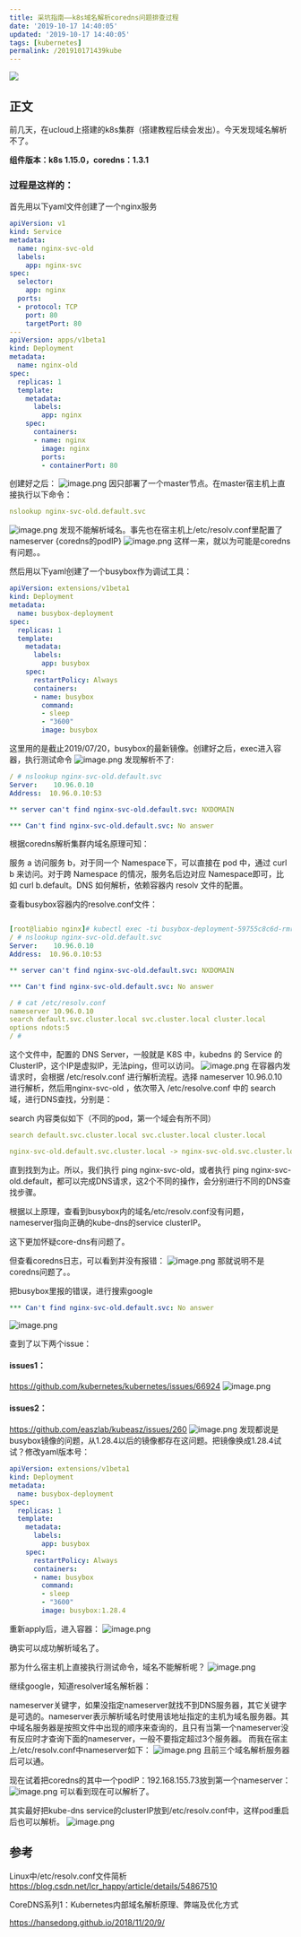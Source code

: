```yaml
---
title: 采坑指南——k8s域名解析coredns问题排查过程
date: '2019-10-17 14:40:05'
updated: '2019-10-17 14:40:05'
tags: [kubernetes]
permalink: /201910171439kube
---
```

![](https://img.hacpai.com/bing/20180826.jpg?imageView2/1/w/960/h/540/interlace/1/q/100)


## 正文
前几天，在ucloud上搭建的k8s集群（搭建教程后续会发出）。今天发现域名解析不了。

**组件版本：k8s 1.15.0，coredns：1.3.1**

### 过程是这样的：

首先用以下yaml文件创建了一个nginx服务
```yaml
apiVersion: v1
kind: Service
metadata:
  name: nginx-svc-old
  labels:
    app: nginx-svc
spec:
  selector:
    app: nginx
  ports:
  - protocol: TCP
    port: 80
    targetPort: 80
---
apiVersion: apps/v1beta1
kind: Deployment
metadata:
  name: nginx-old
spec:
  replicas: 1
  template:
    metadata:
      labels:
        app: nginx
    spec:
      containers:
      - name: nginx
        image: nginx
        ports:
        - containerPort: 80
```
创建好之后：
![image.png](https://imgconvert.csdnimg.cn/aHR0cHM6Ly91cGxvYWQtaW1hZ2VzLmppYW5zaHUuaW8vdXBsb2FkX2ltYWdlcy85MTM0NzYzLTRjYTk3NjgyODBhMTBhMDEucG5n)
因只部署了一个master节点。在master宿主机上直接执行以下命令：
```yaml
nslookup nginx-svc-old.default.svc
```
![image.png](https://imgconvert.csdnimg.cn/aHR0cHM6Ly91cGxvYWQtaW1hZ2VzLmppYW5zaHUuaW8vdXBsb2FkX2ltYWdlcy85MTM0NzYzLWQ0YmNmMWU3NGNlMmEwZjcucG5n)
发现不能解析域名。事先也在宿主机上/etc/resolv.conf里配置了nameserver {coredns的podIP}
![image.png](https://imgconvert.csdnimg.cn/aHR0cHM6Ly91cGxvYWQtaW1hZ2VzLmppYW5zaHUuaW8vdXBsb2FkX2ltYWdlcy85MTM0NzYzLWRhMTVjYmRjNmZhYTU1ZjEucG5n)
这样一来，就以为可能是coredns有问题。。



然后用以下yaml创建了一个busybox作为调试工具：
```yaml
apiVersion: extensions/v1beta1
kind: Deployment
metadata:
  name: busybox-deployment
spec:
  replicas: 1
  template:
    metadata:
      labels:
        app: busybox
    spec:
      restartPolicy: Always
      containers:
      - name: busybox
        command:
        - sleep
        - "3600"
        image: busybox
```
这里用的是截止2019/07/20，busybox的最新镜像。创建好之后，exec进入容器，执行测试命令
![image.png](https://imgconvert.csdnimg.cn/aHR0cHM6Ly91cGxvYWQtaW1hZ2VzLmppYW5zaHUuaW8vdXBsb2FkX2ltYWdlcy85MTM0NzYzLTRmMTE2MDk5ZGI2NWViYmQucG5n)
发现解析不了:
```yaml
/ # nslookup nginx-svc-old.default.svc
Server:    10.96.0.10
Address:  10.96.0.10:53

** server can't find nginx-svc-old.default.svc: NXDOMAIN

*** Can't find nginx-svc-old.default.svc: No answer
```
根据coredns解析集群内域名原理可知：



服务 a 访问服务 b，对于同一个 Namespace下，可以直接在 pod 中，通过 curl b 来访问。对于跨 Namespace 的情况，服务名后边对应 Namespace即可，比如 curl b.default。DNS 如何解析，依赖容器内 resolv 文件的配置。



查看busybox容器内的resolve.conf文件：
```yaml

[root@liabio nginx]# kubectl exec -ti busybox-deployment-59755c8c6d-rmrfq sh
/ # nslookup nginx-svc-old.default.svc
Server:    10.96.0.10
Address:  10.96.0.10:53

** server can't find nginx-svc-old.default.svc: NXDOMAIN

*** Can't find nginx-svc-old.default.svc: No answer

/ # cat /etc/resolv.conf 
nameserver 10.96.0.10
search default.svc.cluster.local svc.cluster.local cluster.local
options ndots:5
/ #
```
这个文件中，配置的 DNS Server，一般就是 K8S 中，kubedns 的 Service 的 ClusterIP，这个IP是虚拟IP，无法ping，但可以访问。
![image.png](https://imgconvert.csdnimg.cn/aHR0cHM6Ly91cGxvYWQtaW1hZ2VzLmppYW5zaHUuaW8vdXBsb2FkX2ltYWdlcy85MTM0NzYzLTEyYWViMjg3MTA2ZmMxMWMucG5n)
在容器内发请求时，会根据 /etc/resolv.conf 进行解析流程。选择 nameserver 10.96.0.10 进行解析，然后用nginx-svc-old ，依次带入 /etc/resolve.conf 中的 search 域，进行DNS查找，分别是：



search 内容类似如下（不同的pod，第一个域会有所不同）
```yaml
search default.svc.cluster.local svc.cluster.local cluster.local
```
```yaml
nginx-svc-old.default.svc.cluster.local -> nginx-svc-old.svc.cluster.local -> nginx-svc-old.cluster.local 
```
直到找到为止。所以，我们执行 ping nginx-svc-old，或者执行 ping nginx-svc-old.default，都可以完成DNS请求，这2个不同的操作，会分别进行不同的DNS查找步骤。





根据以上原理，查看到busybox内的域名/etc/resolv.conf没有问题，nameserver指向正确的kube-dns的service clusterIP。



这下更加怀疑core-dns有问题了。



但查看coredns日志，可以看到并没有报错：
![image.png](https://imgconvert.csdnimg.cn/aHR0cHM6Ly91cGxvYWQtaW1hZ2VzLmppYW5zaHUuaW8vdXBsb2FkX2ltYWdlcy85MTM0NzYzLWM1MTVmYThlMjYzNWMxOTMucG5n)
那就说明不是coredns问题了。。



把busybox里报的错误，进行搜索google
```yaml
*** Can't find nginx-svc-old.default.svc: No answer
```
![image.png](https://imgconvert.csdnimg.cn/aHR0cHM6Ly91cGxvYWQtaW1hZ2VzLmppYW5zaHUuaW8vdXBsb2FkX2ltYWdlcy85MTM0NzYzLWY3ZTE4MDBmYmMxYjA0ZmUucG5n)

查到了以下两个issue：



#### issues1：
https://github.com/kubernetes/kubernetes/issues/66924
![image.png](https://imgconvert.csdnimg.cn/aHR0cHM6Ly91cGxvYWQtaW1hZ2VzLmppYW5zaHUuaW8vdXBsb2FkX2ltYWdlcy85MTM0NzYzLTVlMzJhZDVhZmY2ZmM2NjMucG5n)


#### issues2：

https://github.com/easzlab/kubeasz/issues/260
![image.png](https://imgconvert.csdnimg.cn/aHR0cHM6Ly91cGxvYWQtaW1hZ2VzLmppYW5zaHUuaW8vdXBsb2FkX2ltYWdlcy85MTM0NzYzLWU4Yzk5NTQzNTA1ZjVkMDQucG5n)
发现都说是busybox镜像的问题，从1.28.4以后的镜像都存在这问题。把镜像换成1.28.4试试？修改yaml版本号：
```yaml
apiVersion: extensions/v1beta1
kind: Deployment
metadata:
  name: busybox-deployment
spec:
  replicas: 1
  template:
    metadata:
      labels:
        app: busybox
    spec:
      restartPolicy: Always
      containers:
      - name: busybox
        command:
        - sleep
        - "3600"
        image: busybox:1.28.4
```
重新apply后，进入容器：
![image.png](https://imgconvert.csdnimg.cn/aHR0cHM6Ly91cGxvYWQtaW1hZ2VzLmppYW5zaHUuaW8vdXBsb2FkX2ltYWdlcy85MTM0NzYzLTc3MmZiODRmNjMxYmQxNzUucG5n)

确实可以成功解析域名了。



那为什么宿主机上直接执行测试命令，域名不能解析呢？
![image.png](https://imgconvert.csdnimg.cn/aHR0cHM6Ly91cGxvYWQtaW1hZ2VzLmppYW5zaHUuaW8vdXBsb2FkX2ltYWdlcy85MTM0NzYzLWY4Y2UxZGQ3ODk0YmMwNGQucG5n)

继续google，知道resolver域名解析器：

nameserver关键字，如果没指定nameserver就找不到DNS服务器，其它关键字是可选的。nameserver表示解析域名时使用该地址指定的主机为域名服务器。其中域名服务器是按照文件中出现的顺序来查询的，且只有当第一个nameserver没有反应时才查询下面的nameserver，一般不要指定超过3个服务器。
而我在宿主上/etc/resolv.conf中nameserver如下：
![image.png](https://imgconvert.csdnimg.cn/aHR0cHM6Ly91cGxvYWQtaW1hZ2VzLmppYW5zaHUuaW8vdXBsb2FkX2ltYWdlcy85MTM0NzYzLWEzNmFiNDBjNTA4YzY1YjAucG5n)
且前三个域名解析服务器后可以通。



现在试着把coredns的其中一个podIP：192.168.155.73放到第一个nameserver：
![image.png](https://imgconvert.csdnimg.cn/aHR0cHM6Ly91cGxvYWQtaW1hZ2VzLmppYW5zaHUuaW8vdXBsb2FkX2ltYWdlcy85MTM0NzYzLTVmZTU3ODNmNTQ0ZDQzN2UucG5n)
可以看到现在可以解析了。



其实最好把kube-dns service的clusterIP放到/etc/resolv.conf中，这样pod重启后也可以解析。
![image.png](https://imgconvert.csdnimg.cn/aHR0cHM6Ly91cGxvYWQtaW1hZ2VzLmppYW5zaHUuaW8vdXBsb2FkX2ltYWdlcy85MTM0NzYzLTZiYjU0NDkzNTM1Mjc3YzMucG5n)

## 参考

Linux中/etc/resolv.conf文件简析
https://blog.csdn.net/lcr_happy/article/details/54867510

CoreDNS系列1：Kubernetes内部域名解析原理、弊端及优化方式

https://hansedong.github.io/2018/11/20/9/



